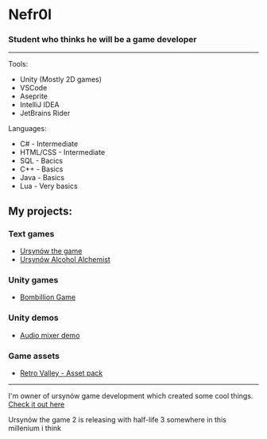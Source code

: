 # Nefr0l
### Student who thinks he will be a game developer

<hr>

Tools:
- Unity (Mostly 2D games)
- VSCode
- Aseprite
- IntelliJ IDEA
- JetBrains Rider

Languages:
- C# - Intermediate
- HTML/CSS - Intermediate
- SQL - Bacics
- C++ - Basics
- Java - Basics
- Lua - Very basics

## My projects:

### Text games
- [Ursynów the game](https://github.com/Ursynow-game-development/ursynow-the-game)
- [Ursynów Alcohol Alchemist](https://github.com/Ursynow-game-development/ursynow-alcohol-alchemist)

### Unity games
- [Bombillion Game](https://github.com/Nefr0l/bombillion-game)

### Unity demos
- [Audio mixer demo](https://github.com/Nefr0l/unity-audio-mixer/tree/main)

### Game assets
- [Retro Valley - Asset pack](https://github.com/Nefr0l/retrovalley-assetpack)

<hr>

I'm owner of ursynów game development which created some cool things. [Check it out here](https://github.com/Ursynow-game-development)

Ursynów the game 2 is releasing with half-life 3 somewhere in this millenium i think
